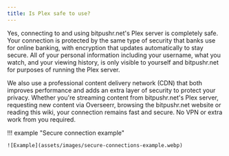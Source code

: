 ```yaml
---
title: Is Plex safe to use?
---
```


Yes, connecting to and using bitpushr.net's Plex server is completely safe. Your connection is protected by the same type of security that banks use for online banking, with encryption that updates automatically to stay secure. All of your personal information including your username, what you watch, and your viewing history, is only visible to yourself and bitpushr.net for purposes of running the Plex server.

We also use a professional content delivery network (CDN) that both improves performance and adds an extra layer of security to protect your privacy. Whether you're streaming content from bitpushr.net's Plex server, requesting new content via Overseerr, browsing the bitpushr.net website or reading this wiki, your connection remains fast and secure. No VPN or extra work from you required.

!!! example "Secure connection example"

    ![Example](assets/images/secure-connections-example.webp)
